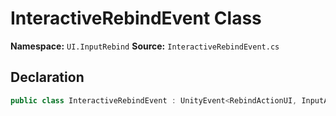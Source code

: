# InteractiveRebindEvent Class

**Namespace:** `UI.InputRebind`
**Source:** `InteractiveRebindEvent.cs`

## Declaration

```csharp
public class InteractiveRebindEvent : UnityEvent<RebindActionUI, InputActionRebindingExtensions.RebindingOperation>
```


